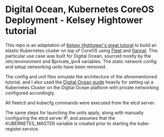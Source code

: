 # Digital Ocean, Kubernetes CoreOS Deployment - Kelsey Hightower tutorial

This repo is an adaptation of [Kelsey Hightower's great tutoral](https://github.com/kelseyhightower/kubernetes-fleet-tutorial) to build an elastic Kubernetes cluster on top of CoreOS using [Fleet](https://github.com/coreos/fleet) and [flannel](https://github.com/coreos/flannel). This particular use case was built for Digital Ocean, sourced mostly by the /etc/environment and $private_ipv4 variables. The static network config and setup networking units have been removed.

The config and unit files simulate the architecture of the aforementioned tutorial, and I also used the [Digital Ocean guide](https://www.digitalocean.com/community/tutorials/how-to-install-and-configure-kubernetes-on-top-of-a-coreos-cluster) heavily for setting up a Kubernetes Cluster on the Digital Ocean platform with private networking configured accordingly.

All fleetctl and kubecfg commands were executed from the etcd server. 

The same steps for launching the units apply, along with manually configuring the etcd server IP, and assumes that the KUBERNETES_MASTER variable is created prior to starting the kube-register.service.
